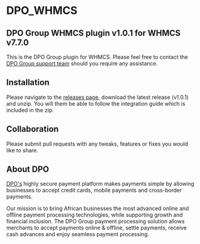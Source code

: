 # DPO_WHMCS
## DPO Group WHMCS plugin v1.0.1 for WHMCS v7.7.0

This is the DPO Group plugin for WHMCS. Please feel free to contact the [DPO Group support team](https://www.directpay.online/support/) should you require any assistance.

## Installation
Please navigate to the [releases page](https://github.com/DirectPay-Online/DPO_WHMCS/releases), download the latest release (v1.0.1) and unzip. You will them be able to follow the integration guide which is included in the zip.

## Collaboration

Please submit pull requests with any tweaks, features or fixes you would like to share.

## About DPO

[DPO's](https://www.directpay.online/) highly secure payment platform makes payments simple by allowing businesses to accept credit cards, mobile payments and cross-border payments.

Our mission is to bring African businesses the most advanced online and offline payment processing technologies, while supporting growth and financial inclusion. The DPO Group payment processing solution allows merchants to accept payments online & offline, settle payments, receive cash advances and enjoy seamless payment processing.
